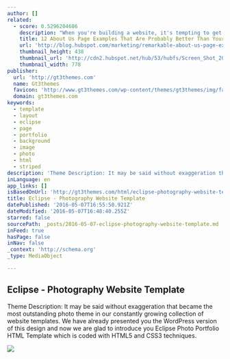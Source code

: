 ```yaml
---
author: []
related:
  - score: 0.5296204686
    description: "When you're building a website, it's tempting to get distracted by all the bells and whistles of the design process and forget all about creating compelling content. But having awesome content on your website is crucial to making inbound marketing work for your business."
    title: 12 About Us Page Examples That Are Probably Better Than Yours
    url: 'http://blog.hubspot.com/marketing/remarkable-about-us-page-examples'
    thumbnail_height: 438
    thumbnail_url: 'http://cdn2.hubspot.net/hub/53/hubfs/Screen_Shot_2015-07-20_at_6.04.14_PM.png?t=1462573640876&width=669'
    thumbnail_width: 778
publisher:
  url: 'http://gt3themes.com'
  name: Gt3themes
  favicon: 'http://www.gt3themes.com/wp-content/themes/gt3themes/img/favicon.ico'
  domain: gt3themes.com
keywords:
  - template
  - layout
  - eclipse
  - page
  - portfolio
  - background
  - image
  - photo
  - html
  - striped
description: 'Theme Description: It may be said without exaggeration that became the most outstanding photo theme in our constantly growing collection of website templates. We have already presented you the WordPress version of this design and now we are glad to introduce you Eclipse Photo Portfolio HTML Template which is coded with HTML5 and CSS3 techniques.'
inLanguage: en
app_links: []
isBasedOnUrl: 'http://gt3themes.com/html/eclipse-photography-website-template/'
title: Eclipse - Photography Website Template
datePublished: '2016-05-07T16:55:50.921Z'
dateModified: '2016-05-07T16:48:40.255Z'
starred: false
sourcePath: _posts/2016-05-07-eclipse-photography-website-template.md
inFeed: true
hasPage: false
inNav: false
_context: 'http://schema.org'
_type: MediaObject

---
```

<article style=""><h1>Eclipse - Photography Website Template</h1><p>Theme Description: It may be said without exaggeration that became the most outstanding photo theme in our constantly growing collection of website templates. We have already presented you the WordPress version of this design and now we are glad to introduce you Eclipse Photo Portfolio HTML Template which is coded with HTML5 and CSS3 techniques.</p><img src="http://www.gt3themes.com/wp-content/uploads/2014/08/eclipce-html-website-template.jpg" /></article>